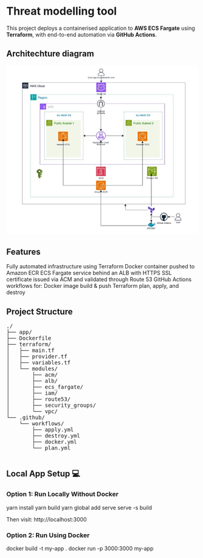 # Threat modelling tool
This project deploys a containerised application to **AWS ECS Fargate** using **Terraform**, with end-to-end automation via **GitHub Actions**.

##  Architechture diagram

<p align="center">
  <img src="threatapp1.jpg" alt="architechtural diagram" style="width:600px"/>
</p>

## Features

Fully automated infrastructure using Terraform
Docker container pushed to Amazon ECR
ECS Fargate service behind an ALB with HTTPS
SSL certificate issued via ACM and validated through Route 53
GitHub Actions workflows for:
Docker image build & push
Terraform plan, apply, and destroy

## Project Structure
<pre>
./
├── app/
├── Dockerfile
├── terraform/
│   ├── main.tf
│   ├── provider.tf
│   ├── variables.tf
│   └── modules/
│       ├── acm/
│       ├── alb/
│       ├── ecs_fargate/
│       ├── iam/
│       ├── route53/
│       ├── security_groups/
│       └── vpc/
└── .github/
    └── workflows/
        ├── apply.yml
        ├── destroy.yml
        ├── docker.yml
        └── plan.yml

</pre>

## Local App Setup 💻
### Option 1: Run Locally Without Docker
yarn install
yarn build
yarn global add serve
serve -s build

Then visit: http://localhost:3000

### Option 2: Run Using Docker

docker build -t my-app .
docker run -p 3000:3000 my-app

